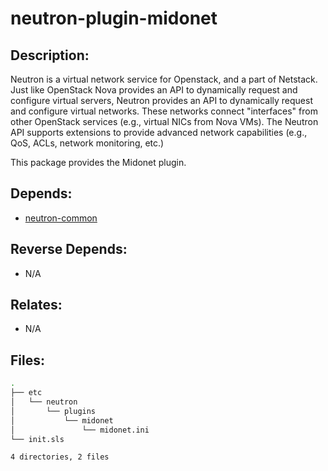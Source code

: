 # neutron-plugin-midonet

## Description:

Neutron is a virtual network service for Openstack, and a part of Netstack. Just like OpenStack Nova provides an API to dynamically request and configure virtual servers, Neutron provides an API to dynamically request and configure virtual networks. These networks connect "interfaces" from other OpenStack services (e.g., virtual NICs from Nova VMs). The Neutron API supports extensions to provide advanced network capabilities (e.g., QoS, ACLs, network monitoring, etc.)

This package provides the Midonet plugin.

## Depends:

  -  [neutron-common](/salt/neutron-common)

## Reverse Depends:

  -  N/A

## Relates:

  -  N/A

## Files:

```bash
.
├── etc
│   └── neutron
│       └── plugins
│           └── midonet
│               └── midonet.ini
└── init.sls

4 directories, 2 files
```
